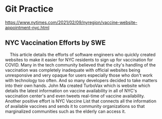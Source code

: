# Git Practice

<https://www.nytimes.com/2021/02/09/nyregion/vaccine-website-appointment-nyc.html>

## NYC Vaccination Efforts by SWE

    This article details the efforts of software engineers who quickly created  websites to make it easier for NYC residents to sign up for vaccination for COVID. Many in the tech community believed that the city's handling of the vaccination was completely inadequate with official websites being unresponsive and very opaque for users especially those who don't work with technology too often. And so many developers decided to take matters into their own hands. John Ma created TurboVax which is website which details the latest information on vaccine availability in all of NYC's vaccination center's and even tweets real-time of vaccine availability. Another positive effort is NYC Vaccine List that connects all the information of available vaccines and sends it to community organizations so that marginalized communities such as the elderly can access it.